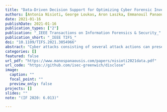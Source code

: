 ```yaml
---
title: "Data-Driven Decision Support for Optimizing Cyber Forensic Investigations"
authors: [Antonia Nisioti, George Loukas, Aron Laszka, Emmanouil Panaousis]
date: 2021-01-16
publishDate: 2021-01-16
publication_types: ["2"]
publication: "_IEEE Transactions on Information Forensics & Security_"
publication_short: "_IEEE TIFS_"
doi: "10.1109/TIFS.2021.3054966"
abstract: "Cyber attacks consisting of several attack actions can present considerable challenge to forensic investigations. Consider the case where a cybersecurity breach is suspected following the discovery of one attack action, for example by observing the modification of sensitive registry keys, suspicious network traffic patterns, or the abuse of legitimate credentials. At this point, the investigator can have multiple options as to what to check next to discover the rest, and will likely pick one based on experience and training. This will be the case at each new step. We argue that the efficiency of this aspect of the job, which is the selection of what next step to take, can have significant impact on its overall cost (e.g., the duration) of the investigation and can be improved through the application of constrained optimization techniques. Here, we present DISCLOSE, the first data-driven decision support framework for optimizing forensic investigations of cybersecurity breaches. DISCLOSE benefits from a repository of known adversarial tactics, techniques, and procedures (TTPs), for each of which it harvests threat intelligence information to calculate its probabilistic relations with the rest. These relations, as well as a proximity parameter derived from the projection of quantitative data regarding the adversarial TTPs on an attack life cycle model, are both used as input to our optimization framework. We show the feasibility of this approach in a case study that consists of 31 adversarial TTPs, data collected from 6 interviews with experienced cybersecurity professionals and data extracted from the MITRE ATT&CK STIX repository and the Common Vulnerability Scoring System (CVSS)."
categories: []
featured: false
url_pdf: "https://www.manospanaousis.com/papers/nisioti2021data.pdf"
url_code: "https://github.com/isec-greenwich/disclose"
image:
  caption: ""
  focal_point: ""
  preview_only: false
projects: []
slides: ""
note: "(IF 2020: 6.013)"

---
```

